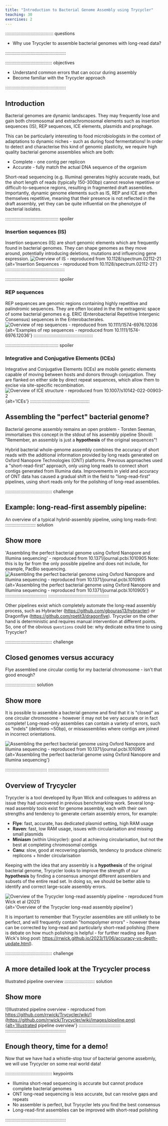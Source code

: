 ```yaml
---
title: "Introduction to Bacterial Genome Assembly using Trycycler"
teaching: 30
exercises: 2
---
```


:::::::::::::::::::::::::::::::::::::: questions 

- Why use Trycycler to assemble bacterial genomes with long-read data?

::::::::::::::::::::::::::::::::::::::::::::::::

::::::::::::::::::::::::::::::::::::: objectives

- Understand common errors that can occur during assembly
- Become familiar with the Trycycler approach 

::::::::::::::::::::::::::::::::::::::::::::::::

## Introduction

Bacterial genomes are dynamic landscapes. They may frequently lose and gain both chromosomal and extrachromosomal elements such as insertion sequences (IS), REP sequences, ICE elements, plasmids and prophage.

This can be particularly interesting to food microbiologists in the context of adaptations to dynamic niches - such as during food fermentations! In order to detect and characterise this kind of genomic plasticity, we require high quality bacterial genome assemblies which are both:

* Complete - one contig per replicon
* Accurate - fully match the actual DNA sequence of the organism

Short-read sequencing (e.g. Illumina) generates highly accurate reads, but the short length of reads (typically 150-300bp) cannot resolve repetitive or difficult-to-sequence regions, resulting in fragmented draft assemblies. Importantly, dynamic genome elements such as IS, REP and ICE are often themselves repetitive, meaning that their presence is not reflected in the draft assembly, yet they can be quite influential on the phenotype of bacterial isolates.

:::::::::::::::::::::::::::::::::::::::::: spoiler
### Insertion sequences (IS)

Insertion sequences (IS) are short genomic elements which are frequently found in bacterial genomes. They can shape genomes as they move around, potentially introducing deletions, mutations and influencing gene expression.
![Overview of IS - reproduced from 10.1128/spectrum.02112-21](https://www.ncbi.nlm.nih.gov/pmc/articles/instance/9241782/bin/spectrum.02112-21-f007.jpg){alt='Insertion Sequences - reproduced from 10.1128/spectrum.02112-21'}
:::::::::::::::::::::::::::::::::::::::::::::::

:::::::::::::::::::::::::::::::::::::::::: spoiler
### REP sequences

REP sequences are genomic regions containing highly repetitive and palindromic sequences. They are often located in the the extragenic space of some bacterial genomes e.g. ERIC (Enterobacterial Repetitive Intergenic Consensus) sequences in the Enterobacterales.
![Overview of rep sequences - reproduced from 10.1111/1574-6976.12036](https://d3i71xaburhd42.cloudfront.net/9d601ea51726a3257a80ba2f7cc9f98c4a569397/2-Figure1-1.png){alt='Examples of rep sequences - reproduced from 10.1111/1574-6976.12036'}
:::::::::::::::::::::::::::::::::::::::::::::::

:::::::::::::::::::::::::::::::::::::::::: spoiler
### Integrative and Conjugative Elements (ICEs)

Integrative and Conjugative Elements (ICEs) are mobile genetic elements capable of moving between hosts and donors through conjugation. They are flanked on either side by direct repeat sequences, which allow them to excise via site-specific recombination.
![Overview of ICE structure - reproduced from 10.1007/s10142-022-00903-2](https://media.springernature.com/lw685/springer-static/image/art%3A10.1007%2Fs10142-022-00903-2/MediaObjects/10142_2022_903_Fig2_HTML.png?as=webp){alt='ICEs'}
:::::::::::::::::::::::::::::::::::::::::::::::

## Assembling the "perfect" bacterial genome?

Bacterial genome assembly remains an open problem - Torsten Seeman, immortalises this concept in the stdout of his assembly pipeline Shovill: "Remember, an assembly is just a **hypothesis** of the original sequences"! 

Hybrid bacterial whole-genome assembly combines the accuracy of short reads with the additional information provided by long reads generated on Oxford Nanopore Technologies (ONT) platforms. Previous approaches used a "short-read-first" approach, only using long reads to connect short contigs generated from Illumina data. Improvements in yield and accuracy of ONT data has caused a gradual shift in the field to "long-read-first" pipelines, using short reads only for the polishing of long-read assemblies.

::::::::::::::::::::::::::::::::::::: challenge 
## Example: long-read-first assembly pipeline:
An overview of a typical hybrid-assembly pipeline, using long reads-first:
:::::::::::::::::::::::: solution
## Show more
'Assembling the perfect bacterial genome using Oxford Nanopore and Illumina sequencing' - reproduced from 10.1371/journal.pcbi.1010905
Note: this is by far from the only possible pipeline and does not include, for example, PacBio sequencing.
![Assembling the perfect bacterial genome using Oxford Nanopore and Illumina sequencing - reproduced from 10.1371/journal.pcbi.1010905](https://www.researchgate.net/publication/368938787/figure/fig1/AS:11431281124501087@1677968652785/Illustrated-overview-of-our-recommended-approach-to-perfect-bacterial-whole-genome.png){alt='Assembling the perfect bacterial genome using Oxford Nanopore and Illumina sequencing - reproduced from 10.1371/journal.pcbi.1010905'}
:::::::::::::::::::::::::::::::::
::::::::::::::::::::::::::::::::::::::::::::::::

Other pipelines exist which completely automate the long-read assembly process, such as Hybracter (https://github.com/gbouras13/hybracter) or Dragonflye (https://github.com/rpetit3/dragonflye). Trycycler on the other hand is deterministic and requires manual intervention at different points. So, one of the obvious `questions` could be: why dedicate extra time to using Trycycler?

::::::::::::::::::::::::::::::::::::: challenge 

## Closed genomes versus accuracy
Flye assembled one circular contig for my bacterial chromosome - isn't that good enough?

:::::::::::::::::::::::: solution 

## Show more
It is possible to assemble a bacterial genome and find that it is "closed" as one circular chromosome - however it may not be very accurate or in fact complete! Long-read-only assemblies can contain a variety of errors, such as "indels" (deletions ~50bp), or missassemblies where contigs are joined in incorrect orientations.

![Assembling the perfect bacterial genome using Oxford Nanopore and Illumina sequencing - reproduced from 10.1371/journal.pcbi.1010905](https://journals.plos.org/ploscompbiol/article/figure/image?size=large&id=10.1371/journal.pcbi.1010905.g002){alt='Assembling the perfect bacterial genome using Oxford Nanopore and Illumina sequencing'}

:::::::::::::::::::::::::::::::::
::::::::::::::::::::::::::::::::::::::::::::::::

## Overview of Trycycler

Trycycler is a tool developed by Ryan Wick and colleagues to address an issue they had uncovered in previous benchmarking work. Several long-read assembly tools exist for genome assembly, each with their own strengths and tendency to generate certain assembly errors, for example:

* **Flye**: fast, accurate, has dedicated plasmid setting, high RAM usage
* **Raven**: fast, low RAM usage, issues with circularisation and missing small plasmids
* **Miniasm** (within Unicycler): good at achieving circularisation, but not the best at completing chromosomal contigs
* **Canu**: slow, good at recovering plasmids, tendency to produce chimeric replicons + hinder circularisation

Keeping with the idea that any assembly is a **hypothesis** of the original bacterial genome, Trycycler looks to improve the strength of our **hypothesis** by finding a consensus amongst different assemblers and subsets of the entire read set. In doing so, we should be better able to identify and correct large-scale assembly errors. 

![Overview of the Trycycler long-read assembly pipeline - reproduced from Wick et al (2021)](https://www.researchgate.net/publication/354593531/figure/fig1/AS:1068171633106963@1631683371578/Overview-of-the-Trycycler-long-read-assembly-pipeline-Before-Trycycler-is-run-the-user.png){alt='Overview of the Trycycler long-read assembly pipeline'}

It is important to remember that Trycycler assemblies are still unlikely to be perfect, and will frequently contain "homopolymer errors" - however these can be corrected by long-read and particularly short-read polishing (there is debate on how much polishing is helpful - for further reading see Ryan Wick's blog post: https://rrwick.github.io/2023/11/06/accuracy-vs-depth-update.html).

::::::::::::::::::::::::::::::::::::: challenge 
## A more detailed look at the Trycycler process
Illustrated pipeline overview
:::::::::::::::::::::::: solution
## Show more
![Illustrated pipeline overview - reproduced from https://github.com/rrwick/Trycycler/wiki/](https://github.com/rrwick/Trycycler/wiki/images/pipeline.png){alt='Illustrated pipeline overview'}
:::::::::::::::::::::::::::::::::
::::::::::::::::::::::::::::::::::::::::::::::::

## Enough theory, time for a demo!

Now that we have had a whistle-stop tour of bacterial genome assebmly, we will use Trycycler on some real world data!

::::::::::::::::::::::::::::::::::::: keypoints 

- Illumina short-read sequencing is accurate but cannot produce complete bacterial genomes
- ONT long-read sequencing is less accurate, but can resolve gaps and repeats 
- No assembler is perfect, but Trycycler lets you find the best consensus
- Long-read-first assemblies can be improved with short-read polishing

::::::::::::::::::::::::::::::::::::::::::::::::

[r-markdown]: https://rmarkdown.rstudio.com/
